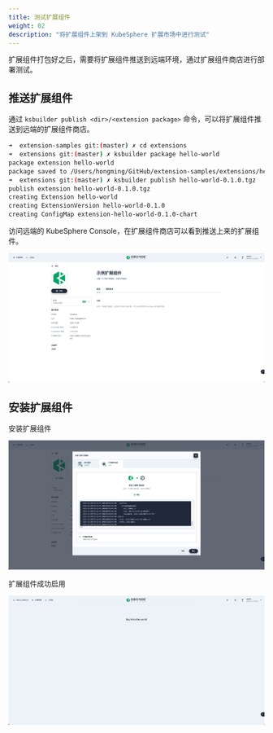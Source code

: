 ```yaml
---
title: 测试扩展组件
weight: 02
description: "将扩展组件上架到 KubeSphere 扩展市场中进行测试"
---
```


扩展组件打包好之后，需要将扩展组件推送到远端环境，通过扩展组件商店进行部署测试。

## 推送扩展组件

通过 `ksbuilder publish <dir>/<extension package>` 命令，可以将扩展组件推送到远端的扩展组件商店。

```bash
➜  extension-samples git:(master) ✗ cd extensions
➜  extensions git:(master) ✗ ksbuilder package hello-world    
package extension hello-world
package saved to /Users/hongming/GitHub/extension-samples/extensions/hello-world-0.1.0.tgz
➜  extensions git:(master) ✗ ksbuilder publish hello-world-0.1.0.tgz 
publish extension hello-world-0.1.0.tgz
creating Extension hello-world
creating ExtensionVersion hello-world-0.1.0
creating ConfigMap extension-hello-world-0.1.0-chart
```

访问远端的 KubeSphere Console，在扩展组件商店可以看到推送上来的扩展组件。

![hello-world-extension](hello-world-extension.png?width=1200px)

## 安装扩展组件

安装扩展组件

![install-hello-world-extension](install-hello-world-extension.png?width=1200px)

扩展组件成功启用

![enable-hello-world-extension](enable-hello-world-extension.png?width=1200px)